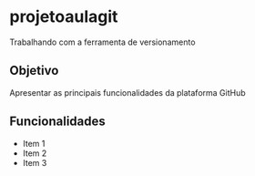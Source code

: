 # projetoaulagit
Trabalhando com a ferramenta de versionamento 

## Objetivo

Apresentar as principais funcionalidades da plataforma GitHub

## Funcionalidades

* Item 1
* Item 2
* Item 3
